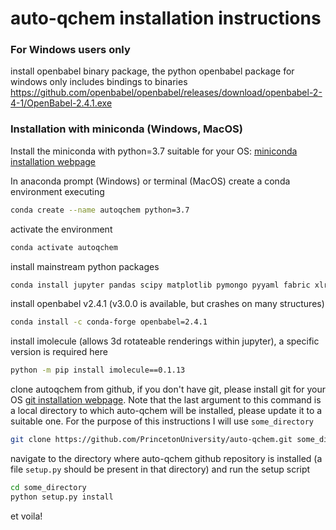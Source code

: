 # auto-qchem installation instructions

### For Windows users only
install openbabel binary package, the python openbabel package for windows only includes bindings to binaries
https://github.com/openbabel/openbabel/releases/download/openbabel-2-4-1/OpenBabel-2.4.1.exe

### Installation with miniconda (Windows, MacOS)

Install the miniconda with python=3.7 suitable for your OS: [miniconda installation webpage](https://docs.conda.io/en/latest/miniconda.html)

In anaconda prompt (Windows) or terminal (MacOS) create a conda environment executing
```bash
conda create --name autoqchem python=3.7
```
activate the environment
```bash
conda activate autoqchem
```

install mainstream python packages
```bash
conda install jupyter pandas scipy matplotlib pymongo pyyaml fabric xlrd appdirs
```

install openbabel v2.4.1 (v3.0.0 is available, but crashes on many structures)
```bash
conda install -c conda-forge openbabel=2.4.1
```

install imolecule (allows 3d rotateable renderings within jupyter), a specific version is required here
```bash
python -m pip install imolecule==0.1.13
```

clone autoqchem from github, if you don't have git, please install git for your OS [git installation webpage](https://git-scm.com/book/en/v2/Getting-Started-Installing-Git). Note that the last argument to this command is a local directory to which auto-qchem will be installed, please update it to a suitable one. For the purpose of this instructions I will use ```some_directory```
```bash
git clone https://github.com/PrincetonUniversity/auto-qchem.git some_directory
```
navigate to the directory where auto-qchem github repository is installed (a file ```setup.py``` should be present in that directory) and run the setup script
```bash
cd some_directory
python setup.py install
```

et voila!

